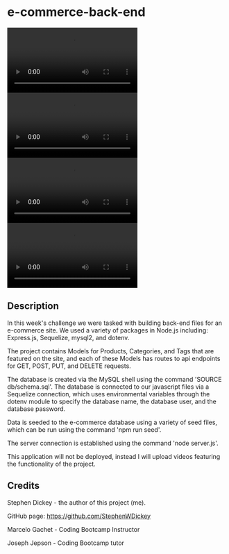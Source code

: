# e-commerce-back-end

![Video db creation through MySQL shell](./assets/mysql-shell.webm)
![Video of installing packages, seeding table data, GET requests](./assets/get-requests-all.webm)
![GET requests for single objects](./assets/get-requests-single.webm)
![POST PUT and DELETE requests](./assets/post-put-delete.webm)

## Description 

In this week's challenge we were tasked with building back-end files for an e-commerce site. We used a variety of packages in Node.js including: Express.js, Sequelize, mysql2, and dotenv.

The project contains Models for Products, Categories, and Tags that are featured on the site, and each of these Models has routes to api endpoints for GET, POST, PUT, and DELETE requests.

The database is created via the MySQL shell using the command 'SOURCE db/schema.sql'. The database is connected to our javascript files via a Sequelize connection, which uses environmental variables through the dotenv module to specify the database name, the database user, and the database password.

Data is seeded to the e-commerce database using a variety of seed files, which can be run using the command 'npm run seed'.

The server connection is established using the command 'node server.js'.

This application will not be deployed, instead I will upload videos featuring the functionality of the project.


## Credits

Stephen Dickey - the author of this project (me).

GitHub page: https://github.com/StephenWDickey

Marcelo Gachet - Coding Bootcamp Instructor

Joseph Jepson - Coding Bootcamp tutor